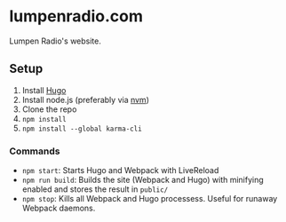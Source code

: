 # lumpenradio.com

Lumpen Radio's website.

## Setup

1. Install [Hugo](https://gohugo.io)
2. Install node.js (preferably via [nvm](https://github.com/creationix/nvm))
3. Clone the repo
4. `npm install`
5. `npm install --global karma-cli`

### Commands

- `npm start`: Starts Hugo and Webpack with LiveReload
- `npm run build`: Builds the site (Webpack and Hugo) with minifying enabled and stores the result in `public/`
- `npm stop`: Kills all Webpack and Hugo processess. Useful for runaway Webpack daemons.
